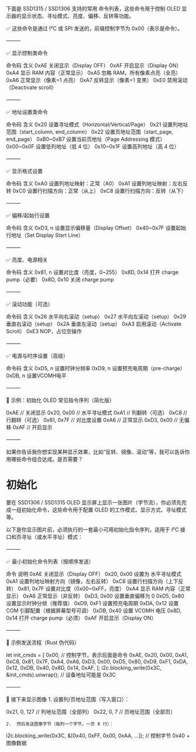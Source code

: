 下面是 SSD1315 / SSD1306 支持的常用 命令列表，这些命令用于控制 OLED 显示器的显示状态、寻址模式、亮度、偏移、反转等功能。

✅ 这些命令是通过 I²C 或 SPI 发送的，前缀控制字节为 0x00（表示是命令）。

⸻

✅ 显示控制类命令

命令码	含义
0xAE	关闭显示（Display OFF）
0xAF	开启显示（Display ON）
0xA4	显示 RAM 内容（正常显示）
0xA5	忽略 RAM，所有像素点亮（全亮）
0xA6	正常显示（像素=1 点亮）
0xA7	反转显示（像素=1 变黑）
0xE0	禁用滚动（Deactivate scroll）


⸻

✅ 地址设置类命令

命令码	含义
0x20	设置寻址模式（Horizontal/Vertical/Page）
0x21	设置列地址范围（start_column, end_column）
0x22	设置页地址范围（start_page, end_page）
0xB0~0xB7	设置当前页地址（Page Addressing 模式）
0x00~0x0F	设置低列地址（低 4 位）
0x10~0x1F	设置高列地址（高 4 位）


⸻

✅ 显示格式设置

命令码	含义
0xA0	设置列地址映射：正常（A0）
0xA1	设置列地址映射：左右反转
0xC0	设置行扫描方向：正常（从上）
0xC8	设置行扫描方向：反转（从下）


⸻

✅ 偏移/起始行设置

命令码	含义
0xD3, n	设置显示偏移量（Display Offset）
0x40~0x7F	设置起始行地址（Set Display Start Line）


⸻

✅ 亮度、电源相关

命令码	含义
0x81, n	设置对比度（亮度，0~255）
0x8D, 0x14	打开 charge pump（必要）
0x8D, 0x10	关闭 charge pump


⸻

✅ 滚动功能（可选）

命令码	含义
0x26	水平向右滚动（setup）
0x27	水平向左滚动（setup）
0x29	垂直右滚动（setup）
0x2A	垂直左滚动（setup）
0xA3	启用滚动（Activate Scroll）
0xE3	NOP，占位空操作


⸻

✅ 电源与时序设置（高级）

命令码	含义
0xD5, n	设置时钟分频率
0xD9, n	设置预充电周期（pre-charge）
0xDB, n	设置VCOMH电平


⸻

🧠 示例：初始化 OLED 常见指令序列（简化版）

0xAE         // 关闭显示
0x20, 0x00   // 水平寻址模式
0xA1         // 列翻转（可选）
0xC8         // 行翻转（可选）
0x81, 0x7F   // 对比度设置
0xA6         // 正常显示
0xD3, 0x00   // 无偏移
0xAF         // 开启显示


⸻

如果你告诉我你想实现某种显示效果，比如“反转、镜像、滚动”等，我可以告诉你用哪些命令组合达成。是否需要？


# 初始化

要在 SSD1306 / SSD1315 OLED 显示屏上显示一张图片（字节流），你必须先完成一组初始化命令，这些命令用于配置 OLED 的工作模式、显示方式、寻址模式等。

以下是你显示图片前，必须执行的一套最小可用初始化指令序列，适用于 I²C 接口和页寻址（或水平寻址）模式：

⸻

✅ 最小初始化命令列表（按顺序发送）

命令	说明
0xAE	关闭显示（Display OFF）
0x20, 0x00	设置为 水平寻址模式
0xA1	设置列地址映射方向（镜像，左右反转）
0xC8	设置行扫描方向（上下反转）
0x81, 0x7F	设置对比度（0x00~0xFF，亮度）
0xA4	显示 RAM 内容（正常显示）
0xA6	正常显示（非反转）
0xD3, 0x00	设置垂直偏移为 0
0xD5, 0x80	设置显示时钟分频（推荐值）
0xD9, 0xF1	设置预充电周期
0xDA, 0x12	设置 COM 引脚配置（根据屏幕型号可调）
0xDB, 0x40	设置 VCOMH 电压
0x8D, 0x14	打开 charge pump（必须）
0xAF	开启显示（Display ON）


⸻

🔁 示例发送流程（Rust 伪代码）

let init_cmds = [
    0x00, // 控制字节，表示后面是命令
    0xAE,
    0x20, 0x00,
    0xA1,
    0xC8,
    0x81, 0x7F,
    0xA4,
    0xA6,
    0xD3, 0x00,
    0xD5, 0x80,
    0xD9, 0xF1,
    0xDA, 0x12,
    0xDB, 0x40,
    0x8D, 0x14,
    0xAF,
];
i2c.blocking_write(0x3C, &init_cmds).unwrap();  // 设备地址可能是 0x3C


⸻

🎨 接下来显示图像
	1.	设置列/页地址范围（写入窗口）：

0x21, 0, 127  // 列地址范围（全部列）
0x22, 0, 7    // 页地址范围（全部页）


	2.	然后发送图像字节（每列一个字节，一页 8 行）：

i2c.blocking_write(0x3C, &[0x40, 0xFF, 0x00, 0xAA, ...]); // 控制字节 0x40 + 图像数据
